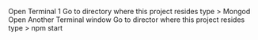 Open Terminal 1
Go to directory where this project resides 
type > Mongod
Open Another Terminal window
Go to director where this project resides
type > npm start
